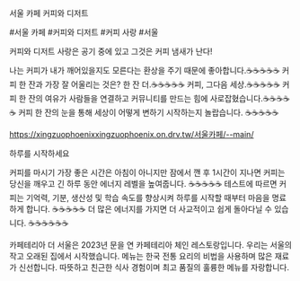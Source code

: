 서울 카페
커피와 디저트

#서울 카페
#커피와 디저트
#커피 사랑
#서울

커피와 디저트
사랑은 공기 중에 있고 그것은 커피 냄새가 난다!

나는 커피가 내가 깨어있을지도 모른다는 환상을 주기 때문에 좋아합니다.☕☕☕☕☕
커피 한 잔과 가장 잘 어울리는 것은? 한 잔 더.☕☕☕☕☕
커피, 그다음 세상.☕☕☕☕☕
커피 한 잔의 여유가 사람들을 연결하고 커뮤니티를 만드는 힘에 사로잡혔습니다.☕☕☕☕☕
커피 한 잔의 눈을 통해 세상이 어떻게 변하기 시작하는지 놀랍습니다. ☕☕☕☕☕

https://xingzuophoenixxingzuophoenix.on.drv.tw/서울카페/--main/

하루를 시작하세요

커피를 마시기 가장 좋은 시간은 아침이 아니지만 잠에서 깬 후 1시간이 지나면 커피는 당신을 깨우고 긴 하루 동안 에너지 레벨을 높여줍니다. ☕☕☕☕☕ 테스트에 따르면 커피는 기억력, 기분, 생산성 및 학습 속도를 향상시켜 하루를 시작할 때부터 마음을 명료하게 합니다. ☕☕☕☕☕ 더 많은 에너지를 가지면 더 사교적이고 쉽게 돌아다닐 수 있습니다. ☕☕☕☕☕☕

카페테리아 더 서울은 2023년 문을 연 카페테리아 체인 레스토랑입니다. 우리는 서울의 작고 오래된 집에서 시작했습니다.
메뉴는 한국 전통 요리의 비법을 사용하며 많은 재료가 신선합니다. 따뜻하고 친근한 식사 경험이며 최고 품질의 훌륭한 메뉴를 자랑합니다.
